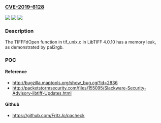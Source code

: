 ### [CVE-2019-6128](https://cve.mitre.org/cgi-bin/cvename.cgi?name=CVE-2019-6128)
![](https://img.shields.io/static/v1?label=Product&message=n%2Fa&color=blue)
![](https://img.shields.io/static/v1?label=Version&message=n%2Fa&color=blue)
![](https://img.shields.io/static/v1?label=Vulnerability&message=n%2Fa&color=brighgreen)

### Description

The TIFFFdOpen function in tif_unix.c in LibTIFF 4.0.10 has a memory leak, as demonstrated by pal2rgb.

### POC

#### Reference
- http://bugzilla.maptools.org/show_bug.cgi?id=2836
- http://packetstormsecurity.com/files/155095/Slackware-Security-Advisory-libtiff-Updates.html

#### Github
- https://github.com/FritzJo/pacheck

